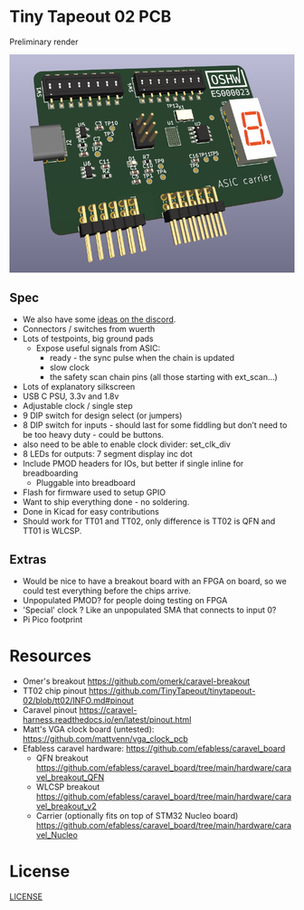 # Tiny Tapeout 02 PCB

Preliminary render

![pcb](images/pcb.png)

## Spec

* We also have some [ideas on the discord](https://discord.com/channels/1009193568256135208/1011201396659474432).
* Connectors / switches from wuerth
* Lots of testpoints, big ground pads
    * Expose useful signals from ASIC:
        * ready - the sync pulse when the chain is updated
        * slow clock
        * the safety scan chain pins (all those starting with ext_scan...)
* Lots of explanatory silkscreen
* USB C PSU, 3.3v and 1.8v
* Adjustable clock / single step
* 9 DIP switch for design select (or jumpers)
* 8 DIP switch for inputs - should last for some fiddling but don’t need to be too heavy duty - could be buttons.
* also need to be able to enable clock divider: set_clk_div 
* 8 LEDs for outputs: 7 segment display inc dot
* Include PMOD headers for IOs, but better if single inline for breadboarding
    * Pluggable into breadboard 
* Flash for firmware used to setup GPIO
* Want to ship everything done - no soldering.
* Done in Kicad for easy contributions
* Should work for TT01 and TT02, only difference is TT02 is QFN and TT01 is WLCSP.

## Extras

* Would be nice to have a breakout board with an FPGA on board, so we could test everything before the chips arrive.
* Unpopulated PMOD? for people doing testing on FPGA
* 'Special' clock ? Like an unpopulated SMA that connects to input 0?
* Pi Pico footprint

# Resources

* Omer's breakout https://github.com/omerk/caravel-breakout
* TT02 chip pinout https://github.com/TinyTapeout/tinytapeout-02/blob/tt02/INFO.md#pinout
* Caravel pinout https://caravel-harness.readthedocs.io/en/latest/pinout.html
* Matt's VGA clock board (untested): https://github.com/mattvenn/vga_clock_pcb
* Efabless caravel hardware: https://github.com/efabless/caravel_board
    * QFN breakout https://github.com/efabless/caravel_board/tree/main/hardware/caravel_breakout_QFN
    * WLCSP breakout https://github.com/efabless/caravel_board/tree/main/hardware/caravel_breakout_v2
    * Carrier (optionally fits on top of STM32 Nucleo board) https://github.com/efabless/caravel_board/tree/main/hardware/caravel_Nucleo

# License

[LICENSE](LICENSE)
